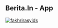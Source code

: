 ## Berita.In - App

[![fakhrirasyids](https://circleci.com/gh/fakhrirasyids/Berita.In-App.svg?style=svg)](https://circleci.com/gh/fakhrirasyids/Berita.In-App)
